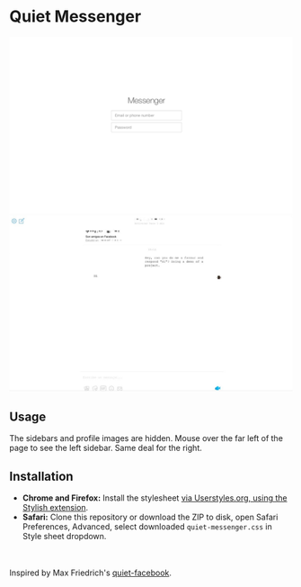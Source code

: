 # Quiet Messenger

![](https://raw.githubusercontent.com/knwr/quiet-messenger/master/screenshot-1.png)
![](https://raw.githubusercontent.com/knwr/quiet-messenger/master/screenshot-2.png)

## Usage
The sidebars and profile images are hidden. Mouse over the far left of the page to see the left sidebar. Same deal for the right.

## Installation

- **Chrome and Firefox:** Install the stylesheet [via Userstyles.org, using the Stylish extension](https://userstyles.org/styles/143894/quiet-messenger).
- **Safari:** Clone this repository or download the ZIP to disk, open Safari Preferences, Advanced, select downloaded `quiet-messenger.css` in Style sheet dropdown.

<br>
<br>
Inspired by Max Friedrich's <a href="https://github.com/maxfriedrich/quiet-facebook">quiet-facebook</a>.